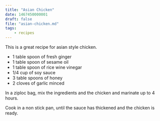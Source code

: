 ```yaml
---
title: "Asian Chicken"
date: 1467450000001
draft: false
file: "asian-chicken.md"
tags: 
    - recipes
---
```


This is a great recipe for asian style chicken.

- 1 table spoon of fresh ginger
- 1 table spoon of sesame oil 
- 1 table spoon of rice wine vinegar
- 1/4 cup of soy sauce
- 3 table spoons of honey
- 2 cloves of garlic minced

In a ziploc bag, mix the ingredients and the chicken and marinate up to 4 hours. 

Cook in a non stick pan, until the sauce has thickened and the chicken is ready.
